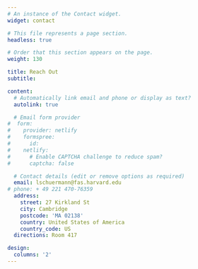 ```yaml
---
# An instance of the Contact widget.
widget: contact

# This file represents a page section.
headless: true

# Order that this section appears on the page.
weight: 130

title: Reach Out
subtitle: 

content:
  # Automatically link email and phone or display as text?
  autolink: true

  # Email form provider
#  form:
#    provider: netlify
#    formspree:
#      id:
#    netlify:
#      # Enable CAPTCHA challenge to reduce spam?
#      captcha: false

  # Contact details (edit or remove options as required)
  email: lschuermann@fas.harvard.edu
# phone: + 49 221 470-76359
  address:
    street: 27 Kirkland St
    city: Cambridge
    postcode: 'MA 02138'
    country: United States of America
    country_code: US
  directions: Room 417

design:
  columns: '2'
---
```

